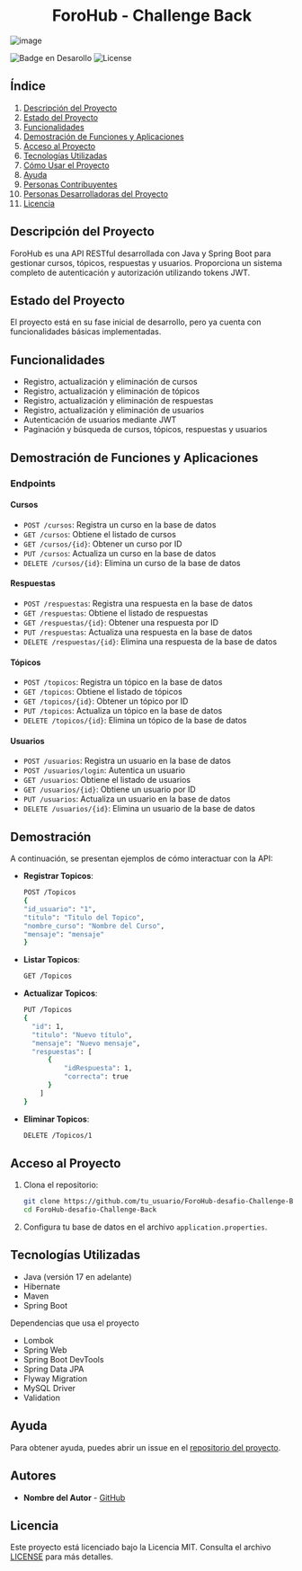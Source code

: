 <h1 align="center"> ForoHub - Challenge Back </h1>

![image](https://github.com/Cristhian-Larra/ForoHub-desafio-Challenge-Back/assets/141253906/8f7e1059-dce7-49a2-80a8-de0090c79837)

![Badge en Desarollo](https://img.shields.io/badge/STATUS-EN%20DESAROLLO-green)
![License](https://img.shields.io/badge/license-MIT-blue)


## Índice

1. [Descripción del Proyecto](#descripción-del-proyecto)
2. [Estado del Proyecto](#estado-del-proyecto)
3. [Funcionalidades](#funcionalidades)
4. [Demostración de Funciones y Aplicaciones](#demostración-de-funciones-y-aplicaciones)
5. [Acceso al Proyecto](#acceso-al-proyecto)
6. [Tecnologías Utilizadas](#tecnologías-utilizadas)
7. [Cómo Usar el Proyecto](#cómo-usar-el-proyecto)
8. [Ayuda](#ayuda)
9. [Personas Contribuyentes](#personas-contribuyentes)
10. [Personas Desarrolladoras del Proyecto](#personas-desarrolladoras-del-proyecto)
11. [Licencia](#licencia)

## Descripción del Proyecto

ForoHub es una API RESTful desarrollada con Java y Spring Boot para gestionar cursos, tópicos, respuestas y usuarios. Proporciona un sistema completo de autenticación y autorización utilizando tokens JWT.

## Estado del Proyecto

El proyecto está en su fase inicial de desarrollo, pero ya cuenta con funcionalidades básicas implementadas.

## Funcionalidades

- Registro, actualización y eliminación de cursos
- Registro, actualización y eliminación de tópicos
- Registro, actualización y eliminación de respuestas
- Registro, actualización y eliminación de usuarios
- Autenticación de usuarios mediante JWT
- Paginación y búsqueda de cursos, tópicos, respuestas y usuarios

## Demostración de Funciones y Aplicaciones

### Endpoints

#### Cursos
- `POST /cursos`: Registra un curso en la base de datos
- `GET /cursos`: Obtiene el listado de cursos
- `GET /cursos/{id}`: Obtener un curso por ID
- `PUT /cursos`: Actualiza un curso en la base de datos
- `DELETE /cursos/{id}`: Elimina un curso de la base de datos

#### Respuestas
- `POST /respuestas`: Registra una respuesta en la base de datos
- `GET /respuestas`: Obtiene el listado de respuestas
- `GET /respuestas/{id}`: Obtener una respuesta por ID
- `PUT /respuestas`: Actualiza una respuesta en la base de datos
- `DELETE /respuestas/{id}`: Elimina una respuesta de la base de datos

#### Tópicos
- `POST /topicos`: Registra un tópico en la base de datos
- `GET /topicos`: Obtiene el listado de tópicos
- `GET /topicos/{id}`: Obtener un tópico por ID
- `PUT /topicos`: Actualiza un tópico en la base de datos
- `DELETE /topicos/{id}`: Elimina un tópico de la base de datos

#### Usuarios
- `POST /usuarios`: Registra un usuario en la base de datos
- `POST /usuarios/login`: Autentica un usuario
- `GET /usuarios`: Obtiene el listado de usuarios
- `GET /usuarios/{id}`: Obtiene un usuario por ID
- `PUT /usuarios`: Actualiza un usuario en la base de datos
- `DELETE /usuarios/{id}`: Elimina un usuario de la base de datos

## Demostración
A continuación, se presentan ejemplos de cómo interactuar con la API:

- **Registrar Topicos**:
    ```sh
    POST /Topicos
    {
    "id_usuario": "1",
    "titulo": "Titulo del Topico",
    "nombre_curso": "Nombre del Curso",
    "mensaje": "mensaje"
  }
    ```

- **Listar Topicos**:
    ```sh
    GET /Topicos
    ```

- **Actualizar Topicos**:
    ```sh
    PUT /Topicos
    {
      "id": 1,
      "titulo": "Nuevo título",
      "mensaje": "Nuevo mensaje",
      "respuestas": [
          {
              "idRespuesta": 1,
              "correcta": true
          }    
        ]
    }
    ```

- **Eliminar Topicos**:
    ```sh
    DELETE /Topicos/1
    ```

## Acceso al Proyecto

1. Clona el repositorio:
    ```sh
    git clone https://github.com/tu_usuario/ForoHub-desafio-Challenge-Back.git
    cd ForoHub-desafio-Challenge-Back
    ```

2. Configura tu base de datos en el archivo `application.properties`.



## Tecnologías Utilizadas

- Java (versión 17 en adelante)
- Hibernate
- Maven
- Spring Boot


Dependencias que usa el proyecto
- Lombok
- Spring Web
- Spring Boot DevTools
- Spring Data JPA
- Flyway Migration
- MySQL Driver
- Validation


## Ayuda
Para obtener ayuda, puedes abrir un issue en el [repositorio del proyecto](https://github.com/Cristhian-Larra/ForoHub-desafio-Challenge-Back/issues).

## Autores
- **Nombre del Autor** - [GitHub](https://github.com/Cristhian-Larra)
    
## Licencia
Este proyecto está licenciado bajo la Licencia MIT. Consulta el archivo [LICENSE](LICENSE) para más detalles.

